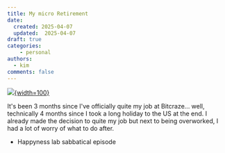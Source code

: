 ```yaml
---
title: My micro Retirement
date:
  created: 2025-04-07
  updated:  2025-04-07
draft: true
categories: 
    - personal
authors:
  - kim
comments: false
---
```


<script data-goatcounter="https://knmcguire.goatcounter.com/count"
async src="//gc.zgo.at/count.js"></script>


[![](images/kim_madrid.jpg){width=100}](mini_riterement.md)



<!-- more -->

It's been 3 months since I've officially quite my job at Bitcraze... well, technically 4 months since I took a long holiday to the US at the end. I already made the decision to quite my job but next to being overworked, I had a lot of worry of what to do after. 

* Happyness lab sabbatical episode